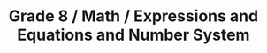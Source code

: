 ---
title: "Grade 8 / Math / Expressions and Equations and Number System"
subject: "math"
grade: "8"
area: "eens"
next_steps:
  - instructions: "With your student, identify examples of irrational numbers, such as pi and e; show how buying movie tickets at $10 each is a proportional relationship; and solve y = 2x + 3 when x = 1."
  - instructions: "With your student, use decimal approximations to compare the sizes of 3 times pi and 10, and draw graphs of proportional relationships such as distance over time when traveling at a set speed."
  - instructions: "With your student, determine possible numbers of hot dogs and hamburgers sold if hot dogs cost $2.50 each, hamburgers cost $3.75 each, and the total sales are $130. Plot the solutions on a graph."
---